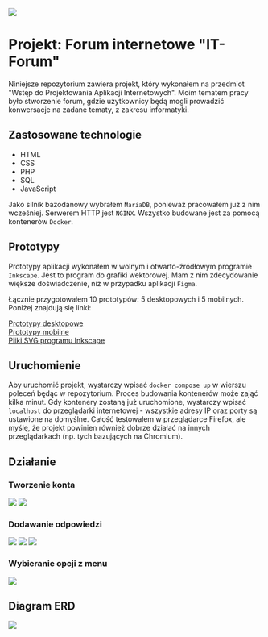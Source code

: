 ![](resources/logo/logo.svg)

# Projekt: Forum internetowe "IT-Forum"
Niniejsze repozytorium zawiera projekt, który wykonałem na przedmiot "Wstęp do Projektowania Aplikacji Internetowych". Moim tematem pracy było stworzenie forum, gdzie użytkownicy będą mogli prowadzić konwersacje na zadane tematy, z zakresu informatyki.

## Zastosowane technologie
* HTML
* CSS
* PHP
* SQL
* JavaScript

Jako silnik bazodanowy wybrałem `MariaDB`, ponieważ pracowałem już z nim wcześniej. Serwerem HTTP jest `NGINX`. Wszystko budowane jest za pomocą kontenerów `Docker`.

## Prototypy
Prototypy aplikacji wykonałem w wolnym i otwarto-źródłowym programie `Inkscape`. Jest to program do grafiki wektorowej. Mam z nim zdecydowanie większe doświadczenie, niż w przypadku aplikacji `Figma`.  
  
Łącznie przygotowałem 10 prototypów: 5 desktopowych i 5 mobilnych. Poniżej znajdują się linki:

[Prototypy desktopowe](concept-desktop.md)  
[Prototypy mobilne](concept-mobile.md)  
[Pliki SVG programu Inkscape](resources/concept)

## Uruchomienie
Aby uruchomić projekt, wystarczy wpisać `docker compose up` w wierszu poleceń będąc w repozytorium. Proces budowania kontenerów może zająć kilka minut. Gdy kontenery zostaną już uruchomione, wystarczy wpisać `localhost` do przeglądarki internetowej - wszystkie adresy IP oraz porty są ustawione na domyślne. Całość testowałem w przeglądarce Firefox, ale myślę, że projekt powinien również dobrze działać na innych przeglądarkach (np. tych bazujących na Chromium).

## Działanie
### Tworzenie konta
![](resources/tutorial/1.png)
![](resources/tutorial/2.png)

### Dodawanie odpowiedzi
![](resources/tutorial/3.png)
![](resources/tutorial/4.png)
![](resources/tutorial/5.png)

### Wybieranie opcji z menu
![](resources/tutorial/6.png)

## Diagram ERD
![](resources/erd/erd.png)